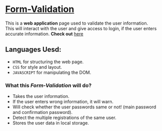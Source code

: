 
# [Form-Validation](https://ipavanteja.github.io/form-validation/)
This is a **web application** page used to validate the user information.\
This will interact with the user and give access to login, if the user enters accurate information.
**Check out** [here](https://ipavanteja.github.io/form-validation/)
## Languages Uesd:
- `HTML` for structuring the web page.
- `CSS` for style and layout.
- `JAVASCRIPT` for manipulating the DOM.
### What this *Form-Validation* will do?
- Takes the user information.
- If the user enters wrong information, it will warn.
- Will check whether the user passwords same or not! (main password and confirmation password).
- Detect the multiple registrations of the same user.
- Stores the user data in local storage.
